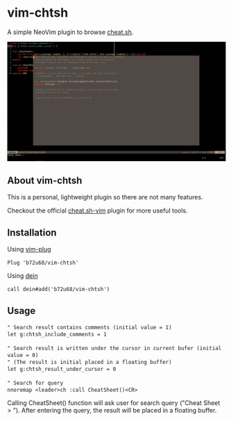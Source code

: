 # vim-chtsh

A simple NeoVim plugin to browse [cheat.sh](https://cheat.sh).

![Vim-chtsh Demo](/doc/vim-chtsh-demo.png)

## About vim-chtsh

This is a personal, lightweight plugin so there are not many features.

Checkout the official [cheat.sh-vim](https://github.com/dbeniamine/cheat.sh-vim)
plugin for more useful tools.

## Installation

Using [vim-plug](https://github.com/junegunn/vim-plug)

```viml
Plug 'b72u68/vim-chtsh'
```

Using [dein](https://github.com/Shougo/dein.vim)

```viml
call dein#add('b72u68/vim-chtsh')
```

## Usage

```viml
" Search result contains comments (initial value = 1)
let g:chtsh_include_comments = 1

" Search result is written under the cursor in current bufer (initial value = 0)
" (The result is initial placed in a floating buffer)
let g:chtsh_result_under_cursor = 0

" Search for query
nnoremap <leader>ch :call CheatSheet()<CR>
```

Calling CheatSheet() function will ask user for search query ("Cheat Sheet > ").
After entering the query, the result will be placed in a floating buffer.
